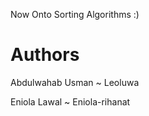 Now Onto Sorting Algorithms :)

Authors
=======
Abdulwahab Usman ~ Leoluwa

Eniola Lawal ~ Eniola-rihanat
